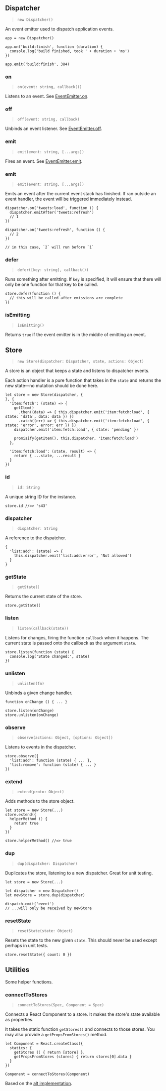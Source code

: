 ## Dispatcher

> `new Dispatcher()`

An event emitter used to dispatch application events.

    app = new Dispatcher()

    app.on('build:finish', function (duration) {
      console.log('build finished, took ' + duration + 'ms')
    })

    app.emit('build:finish', 384)

### on

> `on(event: string, callback())`

Listens to an event.
See [EventEmitter.on](http://devdocs.io/iojs/events#events_emitter_on_event_listener).

### off

> `off(event: string, callback)`

Unbinds an event listener.
See [EventEmitter.off](http://devdocs.io/iojs/events#events_emitter_off_event_listener).

### emit

> `emit(event: string, [...args])`

Fires an event.
See [EventEmitter.emit](http://devdocs.io/iojs/events#events_emitter_emit_event_listener).

### emit

> `emit(event: string, [...args])`

Emits an event after the current event stack has finished. If ran outside
an event handler, the event will be triggered immediately instead.

    dispatcher.on('tweets:load', function () {
      dispatcher.emitAfter('tweets:refresh')
      // 1
    })

    dispatcher.on('tweets:refresh', function () {
      // 2
    })

    // in this case, `2` will run before `1`

### defer

> `defer([key: string], callback())`

Runs something after emitting. If `key` is specified, it will ensure that
there will only be one function for that key to be called.

    store.defer(function () {
      // this will be called after emissions are complete
    })

### isEmitting

> `isEmitting()`

Returns `true` if the event emitter is in the middle of emitting an event.

## Store

> `new Store(dispatcher: Dispatcher, state, actions: Object)`

A store is an object that keeps a state and listens to dispatcher events.

Each action handler is a pure function that takes in the `state` and returns the new
state—no mutation should be done here.

    let store = new Store(dispatcher, {
    }, {
      'item:fetch': (state) => {
        getItem()
          .then((data) => { this.dispatcher.emit('item:fetch:load', { state: 'data', data: data }) })
          .catch((err) => { this.dispatcher.emit('item:fetch:load', { state: 'error', error: err }) })
        dispatcher.emit('item:fetch:load', { state: 'pending' })

        promisify(getItem(), this.dispatcher, 'item:fetch:load')
      },

      'item:fetch:load': (state, result) => {
        return { ...state, ...result }
      }
    })

### id

> `id: String`

A unique string ID for the instance.

    store.id //=> 's43'

### dispatcher

> `dispatcher: String`

A reference to the dispatcher.

    {
      'list:add': (state) => {
        this.dispatcher.emit('list:add:error', 'Not allowed')
      }
    }

### getState

> `getState()`

Returns the current state of the store.

    store.getState()

### listen

> `listen(callback(state))`

Listens for changes, firing the function `callback` when it happens. The
current state is passed onto the callback as the argument `state`.

    store.listen(function (state) {
      console.log('State changed:', state)
    })

### unlisten

> `unlisten(fn)`

Unbinds a given change handler.

    function onChange () { ... }

    store.listen(onChange)
    store.unlisten(onChange)

### observe

> `observe(actions: Object, [options: Object])`

Listens to events in the dispatcher.

    store.observe({
      'list:add': function (state) { ... },
      'list:remove': function (state) { ... }
    })

### extend

> `extend(proto: Object)`

Adds methods to the store object.

    let store = new Store(...)
    store.extend({
      helperMethod () {
        return true
      }
    })

    store.helperMethod() //=> true

### dup

> `dup(dispatcher: Dispatcher)`

Duplicates the store, listening to a new dispatcher. Great for unit
testing.

    let store = new Store(...)

    let dispatcher = new Dispatcher()
    let newStore = store.dup(dispatcher)

    dispatch.emit('event')
    // ...will only be received by newStore

### resetState

> `resetState(state: Object)`

Resets the state to the new given `state`. This should never be used
except perhaps in unit tests.

    store.resetState({ count: 0 })

## Utilities

Some helper functions.

### connectToStores

> `connectToStores(Spec, Component = Spec)`

Connects a React Component to a store. It makes the store's state available as properties.

It takes the static function `getStores()` and connects to those stores. You
may also provide a `getPropsFromStores()` method.

    let Component = React.createClass({
      statics: {
        getStores () { return [store] },
        getPropsFromStores (stores) { return stores[0].data }
      }
    })

    Component = connectToStores(Component)

Based on the [alt implementation](https://github.com/goatslacker/alt/blob/master/src/utils/connectToStores.js).

